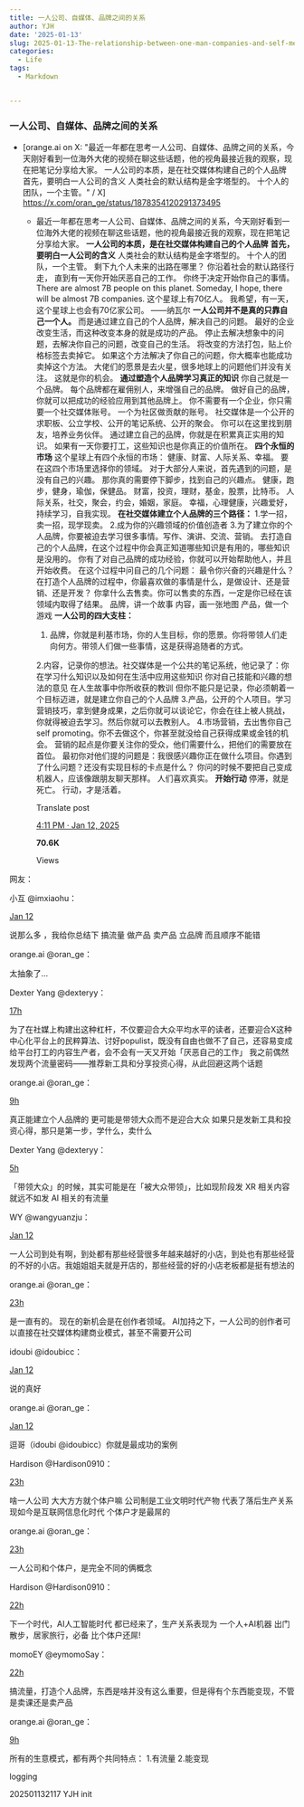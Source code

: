 ```yaml
---
title: 一人公司、自媒体、品牌之间的关系
author: YJH
date: '2025-01-13'
slug: 2025-01-13-The-relationship-between-one-man-companies-and-self-media-and-brands
categories:
  - Life
tags:
  - Markdown


---
```


###   一人公司、自媒体、品牌之间的关系

- [orange.ai on X: "最近一年都在思考一人公司、自媒体、品牌之间的关系，今天刚好看到一位海外大佬的视频在聊这些话题，他的视角最接近我的观察，现在把笔记分享给大家。 一人公司的本质，是在社交媒体构建自己的个人品牌 首先，要明白一人公司的含义 人类社会的默认结构是金字塔型的。 十个人的团队，一个主管。" / X] https://x.com/oran_ge/status/1878354120291373495

  - 最近一年都在思考一人公司、自媒体、品牌之间的关系，今天刚好看到一位海外大佬的视频在聊这些话题，他的视角最接近我的观察，现在把笔记分享给大家。
    **一人公司的本质，是在社交媒体构建自己的个人品牌**
    **首先，要明白一人公司的含义** 人类社会的默认结构是金字塔型的。 十个人的团队，一个主管。 剩下九个人未来的出路在哪里？
    你沿着社会的默认路径行走， 直到有一天你开始厌恶自己的工作。 你终于决定开始你自己的事情。
    There are almost 7B people on this planet. Someday, I hope, there will be almost 7B companies. 这个星球上有70亿人。 我希望，有一天，这个星球上也会有70亿家公司。 ——纳瓦尔
    **一人公司并不是真的只靠自己一个人。** 而是通过建立自己的个人品牌，解决自己的问题。
    最好的企业改变生活，而这种改变本身的就是成功的产品。 停止去解决想象中的问题，去解决你自己的问题，改变自己的生活。 将改变的方法打包，贴上价格标签去卖掉它。 如果这个方法解决了你自己的问题，你大概率也能成功卖掉这个方法。
    大佬们的愿景是去火星，很多地球上的问题他们并没有关注。 这就是你的机会。
    **通过塑造个人品牌学习真正的知识**
    你自己就是一个品牌。 每个品牌都在雇佣别人，来增强自己的品牌。 做好自己的品牌，你就可以把成功的经验应用到其他品牌上。
    你不需要有一个企业，你只需要一个社交媒体账号。 一个为社区做贡献的账号。 社交媒体是一个公开的求职板、公立学校、公开的笔记系统、公开的聚会。 你可以在这里找到朋友，培养业务伙伴。
    通过建立自己的品牌，你就是在积累真正实用的知识。 如果有一天你要打工，这些知识也是你真正的价值所在。
    **四个永恒的市场** 这个星球上有四个永恒的市场： 健康、财富、人际关系、幸福。 要在这四个市场里选择你的领域。
    对于大部分人来说，首先遇到的问题，是没有自己的兴趣。 那你真的需要停下脚步，找到自己的兴趣点。
    健康，跑步，健身，瑜伽，保健品。 财富，投资，理财，基金，股票，比特币。 人际关系，社交，聚会，约会，婚姻，家庭。 幸福，心理健康，兴趣爱好，持续学习，自我实现。
    **在社交媒体建立个人品牌的三个路径：** 1.学一招，卖一招，现学现卖。 2.成为你的兴趣领域的价值创造者 3.为了建立你的个人品牌，你要被迫去学习很多事情。写作、演讲、交流、营销。
    去打造自己的个人品牌，在这个过程中你会真正知道哪些知识是有用的，哪些知识是没用的。 你有了对自己品牌的成功经验，你就可以开始帮助他人，并且开始收费。 在这个过程中问自己的几个问题：
    最令你兴奋的兴趣是什么？ 在打造个人品牌的过程中，你最喜欢做的事情是什么，是做设计、还是营销、还是开发？ 你拿什么去售卖。你可以售卖的东西，一定是你已经在该领域内取得了结果。
    品牌，讲一个故事 内容，画一张地图 产品，做一个游戏
    **一人公司的四大支柱：**

    1. 品牌，你就是利基市场，你的人生目标，你的愿景。你将带领人们走向何方。带领人们做一些事情，这是获得追随者的方式。

    2.内容，记录你的想法。社交媒体是一个公共的笔记系统，他记录了：你在学习什么知识以及如何在生活中应用这些知识 你对自己技能和兴趣的想法的意见 在人生故事中你所收获的教训 但你不能只是记录，你必须朝着一个目标迈进，就是建立你自己的个人品牌
    3.产品，公开的个人项目。学习营销技巧，拿到健身成果，之后你就可以谈论它，你会在往上被人挑战，你就得被迫去学习。然后你就可以去教别人。
    4.市场营销，去出售你自己 self promoting。你不去做这个，你甚至就没给自己获得成果或金钱的机会。 营销的起点是你要关注你的受众，他们需要什么，把他们的需要放在首位。 最初你对他们提的问题是：我很感兴趣你正在做什么项目。你遇到了什么问题？还没有实现目标的卡点是什么？ 你问的时候不要把自己变成机器人，应该像跟朋友聊天那样。 人们喜欢真实。
    **开始行动** 停滞，就是死亡。 行动，才是活着。

    Translate post

    [4:11 PM · Jan 12, 2025](https://x.com/oran_ge/status/1878354120291373495)

    **70.6K**

    Views

  

网友：

小互 @imxiaohu：

[Jan 12](https://x.com/imxiaohu/status/1878365012219269160)

说那么多 ，我给你总结下
搞流量 做产品 卖产品 立品牌 
而且顺序不能错

orange.ai @oran_ge：

太抽象了…



Dexter Yang @dexteryy：

[17h](https://x.com/dexteryy/status/1878463002443145465)

为了在社媒上构建出这种杠杆，不仅要迎合大众平均水平的读者，还要迎合X这种中心化平台上的民粹算法、讨好populist，既没有自由也做不了自己，还容易变成给平台打工的内容生产者，会不会有一天又开始「厌恶自己的工作」
我之前偶然发现两个流量密码——推荐新工具和分享投资心得，从此回避这两个话题

orange.ai @oran_ge：

[9h](https://x.com/oran_ge/status/1878594135105687739)

真正能建立个人品牌的 更可能是带领大众而不是迎合大众 如果只是发新工具和投资心得，那只是第一步，学什么，卖什么

Dexter Yang @dexteryy：

[5h](https://x.com/dexteryy/status/1878654886545613003)

「带领大众」的时候，其实可能是在「被大众带领」，比如现阶段发 XR 相关内容就远不如发 AI 相关的有流量



WY @wangyuanzju：

[Jan 12](https://x.com/wangyuanzju/status/1878369077749768586)

一人公司到处有啊，到处都有那些经营很多年越来越好的小店，到处也有那些经营的不好的小店。我姐姐姐夫就是开店的，那些经营的好的小店老板都是挺有想法的

orange.ai @oran_ge：

[23h](https://x.com/oran_ge/status/1878370869384454369)

是一直有的。 现在的新机会是在创作者领域。 AI加持之下，一人公司的创作者可以直接在社交媒体构建商业模式，甚至不需要开公司



idoubi @idoubicc：

[Jan 12](https://x.com/idoubicc/status/1878356432418202041)

说的真好

orange.ai @oran_ge：

[Jan 12](https://x.com/oran_ge/status/1878357187451662436)

逗哥（idoubi @idoubicc）你就是最成功的案例



Hardison @Hardison0910：

[23h](https://x.com/Hardison0910/status/1878377590332743991)

啥一人公司 大大方方就个体户嘛 公司制是工业文明时代产物 代表了落后生产关系 现如今是互联网信息化时代 个体户才是最屌的

orange.ai @oran_ge：

[23h](https://x.com/oran_ge/status/1878383567631478849)

一人公司和个体户，是完全不同的俩概念

Hardison @Hardison0910：

[22h](https://x.com/Hardison0910/status/1878385568079348039)

下一个时代，AI人工智能时代 都已经来了，生产关系表现为 一个人+AI机器 出门散步，居家旅行，必备 比个体户还屌!



momoEY @eymomoSay：

[22h](https://x.com/eymomoSay/status/1878385303569957047)

搞流量，打造个人品牌，东西是啥并没有这么重要，但是得有个东西能变现，不管是卖课还是卖产品

orange.ai @oran_ge：

[9h](https://x.com/oran_ge/status/1878593050274079005)

所有的生意模式，都有两个共同特点： 1.有流量 2.能变现



logging

202501132117 YJH init





